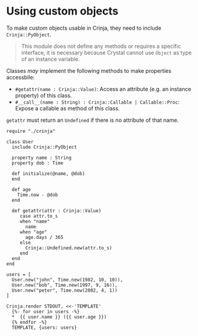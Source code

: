 # Using custom objects

To make custom objects usable in Crinja, they need to include `Crinja::PyObject`.

> This module does not define any methods or requires a specific interface, it is necessary because Crystal cannot use `Object` as type of an instance variable.

Classes *may* implement the following methods to make properties accessbile:

* `#getattr(name : Crinja::Value)`: Access an attribute (e.g. an instance property) of this class.
* `#__call__(name : String) : Crinja::Callable | Callable::Proc`: Expose a callable as method of this class.

`getattr` must return an `Undefined` if there is no attribute of that name.

```playground
require "./crinja"

class User
  include Crinja::PyObject

  property name : String
  property dob : Time

  def initialize(@name, @dob)
  end

  def age
    Time.now - @dob
  end

  def getattr(attr : Crinja::Value)
     case attr.to_s
     when "name"
       name
     when "age"
       age.days / 365
     else
       Crinja::Undefined.new(attr.to_s)
     end
  end
end

users = [
  User.new("john", Time.new(1982, 10, 10)),
  User.new("bob", Time.new(1997, 9, 16)),
  User.new("peter", Time.new(2002, 4, 1))
]

Crinja.render STDOUT, <<-'TEMPLATE'
  {%- for user in users -%}
  *  {{ user.name }} ({{ user.age }})
  {% endfor -%}
  TEMPLATE, {users: users}
```
